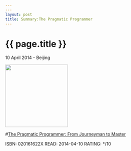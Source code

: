 ```yaml
---
---
layout: post
title: Summary:The Pragmatic Programmer
---
```


{{ page.title }}
================

<p class="meta">10 April 2014 - Beijing</p>
 
<img src="http://ecx.images-amazon.com/images/I/41BKx1AxQWL._BO2,204,203,200_PIsitb-sticker-arrow-click,TopRight,35,-76_AA300_SH20_OU01_.jpg" width="200" />

#[The Pragmatic Programmer: From Journeyman to Master](http://www.amazon.com/The-Pragmatic-Programmer-Journeyman-Master/dp/020161622X/ref=sr_1_1?ie=UTF8&qid=1396931270&sr=8-1&keywords=the+pragmatic+programmer)


ISBN: 020161622X READ: 2014-04-10 RATING: */10